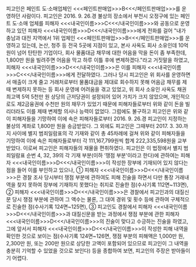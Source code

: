 피고인은 페인트 도·소매업체인 <<<페인트판매업>>>B<<</페인트판매업>>>를 운영하던 사람이다.
피고인은 2016. 9. 26.경 불상의 장소에서 부천시 오정구에 있는 페인트 도·소매 업체를 피해자 <<<내국인이름>>>C<<</내국인이름>>>와 공동으로 운영하고 있던 피해자 <<<내국인이름>>>D<<</내국인이름>>>에게 전화를 걸어 "내가 충남과 대전 지역에서 1위 업체인 <<<페인트판매업>>>B<<</페인트판매업>>>를 운영하고 있는데, 논산, 청주 등 전국 5곳에 지점이 있고, 본사 사옥도 회사 소유인데 10억 원이 넘어 탄탄한 기업이다, 회사 물품대금 채무에 대한 어음을 막을 돈이 좀 부족한데, 1,800만 원을 빌려주면 어음을 막고 하루 이틀 후에 변제하겠다."라고 거짓말을 하였고, 피해자 <<<내국인이름>>>D<<</내국인이름>>>은 이를 피해자 <<<내국인이름>>>C<<</내국인이름>>>에게 전달하였다.
그러나 당시 피고인은 위 회사를 운영하면서 매출이 크게 줄고 거래처로부터 물품대금을 제대로 회수하지 못해 어음금 채무를 제때 변제하지 못하는 등 회사 운영에 어려움을 겪고 있었고, 위 회사 소유인 사옥도 채권최고액 5억 5천만 원 상당의 근저당권이 설정되어 있어 가치가 크지 않았으며, 개인적으로도 제2금융권에 수천만 원의 채무가 있었기 때문에 피해자들로부터 위와 같이 돈을 빌리더라도 이를 제때 변제할 의사나 능력이 없었다.
그럼에도 불구하고 피고인은 위와 같이 피해자들을 기망하여 이에 속은 피해자들로부터 2016. 9. 26.경 피고인이 지정하는 불상의 계좌로 1,800만 원을 송금받았다.
그 외에도 피고인은 그때부터 2017. 3. 30.까지 사이에 별지 범죄일람표의 각 기재와 같이 총 45차례에 걸쳐 위와 같이 피해자들을 기망하여 이에 속은 피해자들로부터 각 111,167,799원씩 합계 222,335,598원을 교부받았다.
이로써 피고인은 피해자들의 재물을 편취하였다.
피고인은 이 법정에서 별지 범죄일람표 순번 4, 32, 39의 각 기재 부분(이하 ‘쟁점 부분'이라고 한다)에 관하여는 피해자 <<<내국인이름>>>D<<</내국인이름>>>이 작성한 장부에 기재되어 있지 않다는 점을 들어 이를 부인하고 있으나, ① 피해자 <<<내국인이름>>>D<<</내국인이름>>>은 경찰 조사 당시부터 쟁점 부분에 관하여도 피해 진술을 하면서 다만 통장 거래내역을 찾지 못하여 장부에 기재하지 못했다는 취지로 진술한 점(수사기록 112면~113면), ② 피해자 <<<내국인이름>>>D<<</내국인이름>>>은 경찰에서 피고인과의 대질신문 당시 쟁점 부분에 관하여 그 액수는 물론, 그 대여 경위 및 횟수 등에 관하여 구체적으로 진술한 점(수사기록 124면~125면), ③ 피고인도 경찰에서 피해자 <<<내국인이름>>>D<<</내국인이름>>>과 대질신문을 받는 과정에서 쟁점 부분에 관한 피해자 <<<내국인이름>>>D<<</내국인이름>>>의 진술이 맞다고 수긍하는 진술을 하였고, 그에 앞서서 피해자 <<<내국인이름>>>D<<</내국인이름>>>이 작성한 피해 내역을 확인한 것으로 보이는 점(수사기록 124면~126면, 쟁점 부분의 피해액은 1,000만 원, 2,300만 원, 또는 200만 원으로 상당한 고액이 포함되어 있으므로 피고인이 그 내역을 충분히 기억할 수 있었을 것으로 보인다) 등을 종합하여 보면, 피고인의 주장은 받아들이기 어렵다.